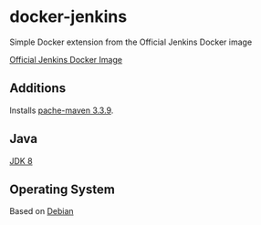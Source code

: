 # docker-jenkins
Simple Docker extension from the Official Jenkins Docker image

[Official Jenkins Docker Image](https://hub.docker.com/_/jenkins/)

## Additions
Installs [pache-maven 3.3.9](https://maven.apache.org/).

## Java
[JDK 8](https://hub.docker.com/_/java/)

## Operating System
Based on [Debian](https://hub.docker.com/_/debian/)
